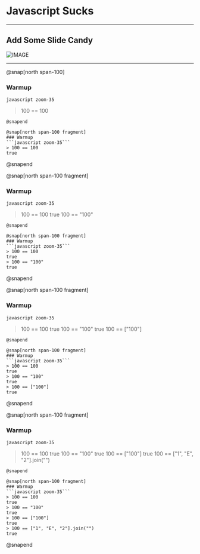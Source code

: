 # Javascript Sucks

---

## Add Some Slide Candy

![IMAGE](assets/img/presentation.png)

---
@snap[north span-100]
### Warmup
```javascript zoom-35```
> 100 == 100
```
@snapend

@snap[north span-100 fragment]
### Warmup
```javascript zoom-35```
> 100 == 100
true
```
@snapend

@snap[north span-100 fragment]
### Warmup
```javascript zoom-35```
> 100 == 100
true
> 100 == "100"
```
@snapend

@snap[north span-100 fragment]
### Warmup
```javascript zoom-35```
> 100 == 100
true
> 100 == "100"
true
```
@snapend

@snap[north span-100 fragment]
### Warmup
```javascript zoom-35```
> 100 == 100
true
> 100 == "100"
true
> 100 == ["100"]
```
@snapend

@snap[north span-100 fragment]
### Warmup
```javascript zoom-35```
> 100 == 100
true
> 100 == "100"
true
> 100 == ["100"]
true
```
@snapend

@snap[north span-100 fragment]
### Warmup
```javascript zoom-35```
> 100 == 100
true
> 100 == "100"
true
> 100 == ["100"]
true
> 100 == ["1", "E", "2"].join("")
```
@snapend

@snap[north span-100 fragment]
### Warmup
```javascript zoom-35```
> 100 == 100
true
> 100 == "100"
true
> 100 == ["100"]
true
> 100 == ["1", "E", "2"].join("")
true
```
@snapend

